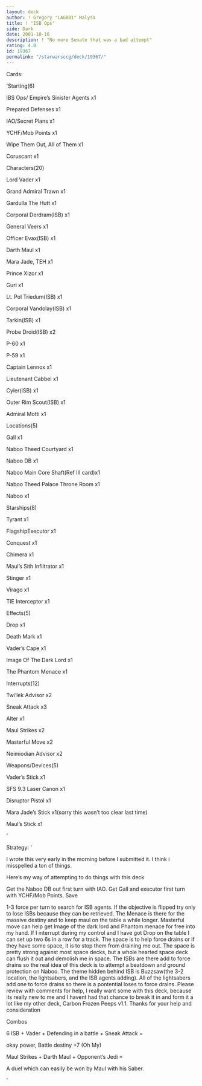 ```yaml
---
layout: deck
author: ! Gregory "LAGB01" Malysa
title: ! "ISB Ops"
side: Dark
date: 2001-10-16
description: ! "No more Senate that was a bad attempt"
rating: 4.0
id: 19367
permalink: "/starwarsccg/deck/19367/"
---
```

Cards: 

'Starting(6)

IBS Ops/ Empire&#8217;s Sinister Agents x1

Prepared Defenses x1

IAO/Secret Plans x1

YCHF/Mob Points x1

Wipe Them Out, All of Them x1

Coruscant x1


Characters(20)

Lord Vader x1

Grand Admiral Trawn x1

Gardulla The Hutt x1

Corporal Derdram(ISB) x1

General Veers x1

Officer Evax(ISB) x1

Darth Maul x1

Mara Jade, TEH x1

Prince Xizor x1

Guri x1

Lt. Pol Triedum(ISB) x1

Corporal Vandolay(ISB) x1

Tarkin(ISB) x1

Probe Droid(ISB) x2

P-60 x1

P-59 x1

Captain Lennox x1

Lieutenant Cabbel x1

Cyler(ISB) x1

Outer Rim Scout(ISB) x1

Admiral Motti x1


Locations(5)

Gall x1

Naboo  Theed Courtyard x1

Naboo  DB x1

Naboo  Main Core Shaft(Ref III card)x1

Naboo Theed Palace Throne Room x1

Naboo x1


Starships(8)

Tyrant x1

FlagshipExecutor x1

Conquest x1

Chimera x1

Maul&#8217;s Sith Infiltrator x1

Stinger x1

Virago x1

TIE Interceptor x1


Effects(5)

Drop x1

Death Mark x1

Vader&#8217;s Cape x1

Image Of The Dark Lord x1

The Phantom Menace x1


Interrupts(12)

Twi&#8217;lek Advisor x2

Sneak Attack x3

Alter x1

Maul Strikes x2

Masterful Move x2

Neimiodian Advisor x2


Weapons/Devices(5)

Vader&#8217;s Stick x1

SFS 9.3 Laser Canon x1

Disruptor Pistol x1

Mara Jade&#8217;s Stick x1(sorry this wasn&#8217;t too clear last time)

Maul&#8217;s Stick x1

'

Strategy: '

I wrote this very early in the morning before I submitted it. I think i misspelled a ton of things.

Here’s my way of attempting to do things with this deck

Get the Naboo DB out first turn with IAO. Get Gall and executor first turn with YCHF/Mob Points. Save 

1-3 force per turn to search for ISB agents. If the objective is flipped try only to lose ISBs because they can be retrieved. The Menace is there for the massive destiny and to keep maul on the table a while longer. Masterful move can help get Image of the dark lord and Phantom menace for free into my hand. If I interrupt during my control and I have got Drop on the table I can set up two 6s in a row for a track. The space is to help force drains or if they have some space, it is to stop them from draining me out. The space is pretty strong against most space decks, but a whole hearted space deck can flush it out and demolish me in space. The ISBs are there add to force drains so the real idea of this deck is to attempt a beatdown and ground protection on Naboo. The theme hidden behind ISB is Buzzsaw(the 3-2 location, the lightsabers, and the ISB agents adding). All of the lightsabers add one to force drains so there is a pontential loses to force drains. Please review with comments for help, I really want some with this deck, because its really new to me and I havent had that chance to break it in and form it a lot like my other deck, Carbon Frozen Peeps v1.1. Thanks for your help and consideration


Combos

6 ISB + Vader + Defending in a battle + Sneak Attack = 

okay power, Battle destiny +7 (Oh My)


Maul Strikes + Darth Maul + Opponent’s Jedi = 

A duel which can easily be won by Maul with his Saber.

'
